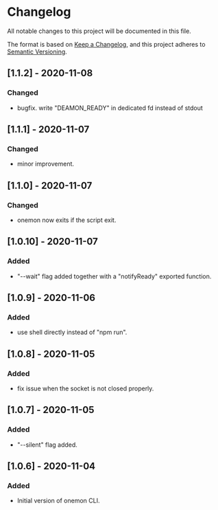 # Changelog

All notable changes to this project will be documented in this file.

The format is based on [Keep a Changelog](https://keepachangelog.com/en/1.0.0/),
and this project adheres to [Semantic Versioning](https://semver.org/spec/v2.0.0.html).

## [1.1.2] - 2020-11-08

### Changed

- bugfix. write "DEAMON_READY" in dedicated fd instead of stdout

## [1.1.1] - 2020-11-07

### Changed

- minor improvement.

## [1.1.0] - 2020-11-07

### Changed

- onemon now exits if the script exit.

## [1.0.10] - 2020-11-07

### Added

- "--wait" flag added together with a "notifyReady" exported function.

## [1.0.9] - 2020-11-06

### Added

- use shell directly instead of "npm run".

## [1.0.8] - 2020-11-05

### Added

- fix issue when the socket is not closed properly.

## [1.0.7] - 2020-11-05

### Added

- "--silent" flag added.

## [1.0.6] - 2020-11-04

### Added

- Initial version of onemon CLI.
